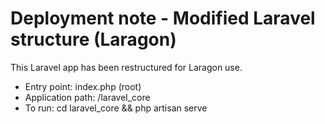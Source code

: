 # Deployment note - Modified Laravel structure (Laragon)

This Laravel app has been restructured for Laragon use.
- Entry point: index.php (root)
- Application path: /laravel_core
- To run: cd laravel_core && php artisan serve
